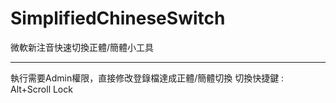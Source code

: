 # SimplifiedChineseSwitch
微軟新注音快速切換正體/簡體小工具
***
執行需要Admin權限，直接修改登錄檔達成正體/簡體切換
切換快捷鍵 : Alt+Scroll Lock
